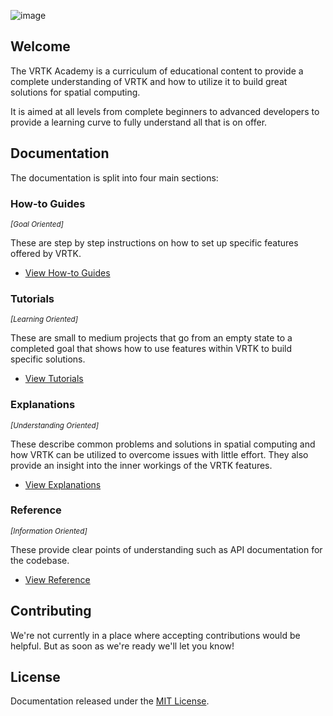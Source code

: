 ![image](https://user-images.githubusercontent.com/1029673/39358522-3d16a6aa-4a0e-11e8-9515-41909f36e70d.png)

## Welcome

The VRTK Academy is a curriculum of educational content to provide
a complete understanding of VRTK and how to utilize it to build great
solutions for spatial computing.

It is aimed at all levels from complete beginners to advanced
developers to provide a learning curve to fully understand all that is
on offer.

## Documentation

The documentation is split into four main sections:

### How-to Guides
<sup>_[Goal Oriented]_</sup>

These are step by step instructions on how to set up specific features offered by VRTK.

 * [View How-to Guides](Documentation/HowToGuides/README.md)

### Tutorials
<sup>_[Learning Oriented]_</sup>

These are small to medium projects that go from an empty state to a completed goal that
shows how to use features within VRTK to build specific solutions.

 * [View Tutorials](Documentation/Tutorials/README.md)

### Explanations
<sup>_[Understanding Oriented]_</sup>

These describe common problems and solutions in spatial computing and how VRTK can be
utilized to overcome issues with little effort. They also provide an insight into the
inner workings of the VRTK features.

 * [View Explanations](Documentation/Explanations/README.md)

### Reference
<sup>_[Information Oriented]_</sup>

These provide clear points of understanding such as API documentation for the codebase.

 * [View Reference](Documentation/Reference/README.md)

## Contributing

We're not currently in a place where accepting contributions would
be helpful. But as soon as we're ready we'll let you know!

## License

Documentation released under the [MIT License].

[MIT License]: LICENSE.md
